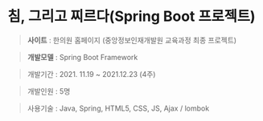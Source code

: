 # 침, 그리고 찌르다(Spring Boot 프로젝트)

> **사이트** : 한의원 홈페이지 (중앙정보인재개발원 교육과정 최종 프로젝트)

> **개발모델** : Spring Boot Framework

> 개발기간 : 2021. 11.19 ~ 2021.12.23 (4주)

> 개발인원 : 5명

> 사용기술 : Java, Spring, HTML5, CSS, JS, Ajax / lombok
